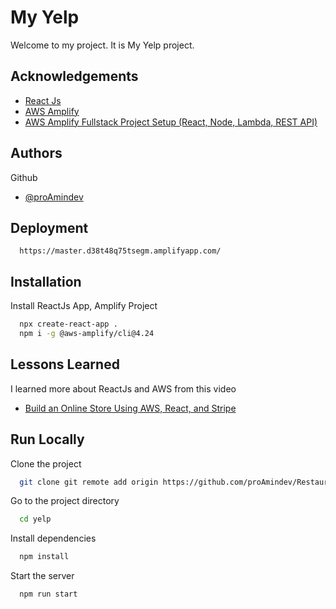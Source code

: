 # My Yelp

Welcome to my project. It is My Yelp project.


## Acknowledgements

 - [React Js](https://reactjs.org/)
 - [AWS Amplify](https://www.youtube.com/watch?v=uRbGMZ9oPjw)
 - [AWS Amplify Fullstack Project Setup (React, Node, Lambda, REST API)](https://www.youtube.com/watch=T4MQrRDo20w)


## Authors

Github
- [@proAmindev](https://github.com/proAmindev)

## Deployment

```
  https://master.d38t48q75tsegm.amplifyapp.com/
```


## Installation

Install ReactJs App, Amplify Project

```bash
  npx create-react-app .
  npm i -g @aws-amplify/cli@4.24
```
    
## Lessons Learned

I learned more about ReactJs and AWS from this video
- [Build an Online Store Using AWS, React, and Stripe](https://www.youtube.com/watch?v=JgwI22y_eFA)


## Run Locally

Clone the project

```bash
  git clone git remote add origin https://github.com/proAmindev/Restaurant.git
```

Go to the project directory

```bash
  cd yelp
```

Install dependencies

```bash
  npm install
```

Start the server

```bash
  npm run start
```

